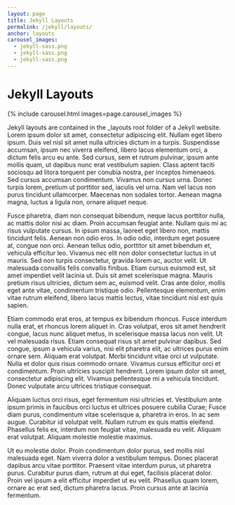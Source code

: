 ```yaml
---
layout: page
title: Jekyll Layouts
permalink: /jekyll/layouts/
anchor: layouts
carousel_images:
  - jekyll-sass.png
  - jekyll-sass.png
  - jekyll-sass.png
---
```

# Jekyll Layouts

{% include carousel.html images=page.carousel_images %}

Jekyll layouts are contained in the \_layouts root folder of a Jekyll website.
Lorem ipsum dolor sit amet, consectetur adipiscing elit. Nullam eget libero ipsum. Duis vel nisl sit amet nulla ultricies dictum in a turpis. Suspendisse accumsan, ipsum nec viverra eleifend, libero lacus elementum orci, a dictum felis arcu eu ante. Sed cursus, sem et rutrum pulvinar, ipsum ante mollis quam, ut dapibus nunc erat vestibulum sapien. Class aptent taciti sociosqu ad litora torquent per conubia nostra, per inceptos himenaeos. Sed cursus accumsan condimentum. Vivamus non cursus urna. Donec turpis lorem, pretium ut porttitor sed, iaculis vel urna. Nam vel lacus non purus tincidunt ullamcorper. Maecenas non sodales tortor. Aenean magna magna, luctus a ligula non, ornare aliquet neque.

Fusce pharetra, diam non consequat bibendum, neque lacus porttitor nulla, ac mattis dolor nisi ac diam. Proin accumsan feugiat ante. Nullam quis mi ac risus vulputate cursus. In ipsum massa, laoreet eget libero non, mattis tincidunt felis. Aenean non odio eros. In odio odio, interdum eget posuere at, congue non orci. Aenean tellus odio, porttitor sit amet bibendum et, vehicula efficitur leo. Vivamus nec elit non dolor consectetur luctus in ut mauris. Sed non turpis consectetur, gravida lorem ac, auctor velit. Ut malesuada convallis felis convallis finibus. Etiam cursus euismod est, sit amet imperdiet velit lacinia ut. Duis sit amet scelerisque magna. Mauris pretium risus ultricies, dictum sem ac, euismod velit. Cras ante dolor, mollis eget ante vitae, condimentum tristique odio. Pellentesque elementum, enim vitae rutrum eleifend, libero lacus mattis lectus, vitae tincidunt nisl est quis sapien.

Etiam commodo erat eros, at tempus ex bibendum rhoncus. Fusce interdum nulla erat, et rhoncus lorem aliquet in. Cras volutpat, eros sit amet hendrerit congue, lacus nunc aliquet metus, in scelerisque massa lacus non velit. Ut vel malesuada risus. Etiam consequat risus sit amet pulvinar dapibus. Sed congue, ipsum a vehicula varius, nisi elit pharetra elit, ac ultrices purus enim ornare sem. Aliquam erat volutpat. Morbi tincidunt vitae orci ut vulputate. Nulla et dolor quis risus commodo ornare. Vivamus cursus efficitur orci et condimentum. Proin ultricies suscipit hendrerit. Lorem ipsum dolor sit amet, consectetur adipiscing elit. Vivamus pellentesque mi a vehicula tincidunt. Donec vulputate arcu ultrices tristique consequat.

Aliquam luctus orci risus, eget fermentum nisi ultricies et. Vestibulum ante ipsum primis in faucibus orci luctus et ultrices posuere cubilia Curae; Fusce diam purus, condimentum vitae scelerisque a, pharetra in eros. In ac sem augue. Curabitur id volutpat velit. Nullam rutrum ex quis mattis eleifend. Phasellus felis ex, interdum non feugiat vitae, malesuada eu velit. Aliquam erat volutpat. Aliquam molestie molestie maximus.

Ut eu molestie dolor. Proin condimentum dolor purus, sed mollis nisl malesuada eget. Nam viverra dolor a vestibulum tempus. Donec placerat dapibus arcu vitae porttitor. Praesent vitae interdum purus, ut pharetra purus. Curabitur purus diam, rutrum at dui eget, facilisis placerat dolor. Proin vel ipsum a elit efficitur imperdiet ut eu velit. Phasellus quam lorem, ornare ac erat sed, dictum pharetra lacus. Proin cursus ante at lacinia fermentum.
